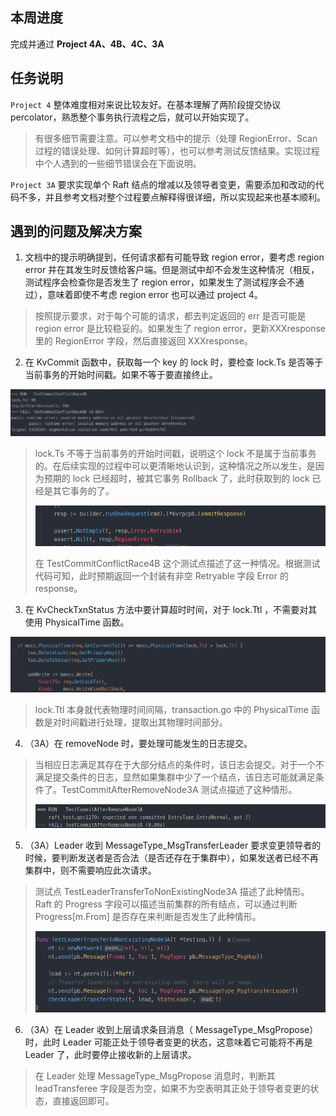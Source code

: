 ## 本周进度

完成并通过 **Project 4A、4B、4C、3A**

## 任务说明

`Project 4` 整体难度相对来说比较友好。在基本理解了两阶段提交协议 percolator，熟悉整个事务执行流程之后，就可以开始实现了。

> 有很多细节需要注意。可以参考文档中的提示（处理 RegionError、Scan过程的错误处理、如何计算超时等），也可以参考测试反馈结果。实现过程中个人遇到的一些细节错误会在下面说明。

`Project 3A` 要求实现单个 Raft 结点的增减以及领导者变更，需要添加和改动的代码不多，并且参考文档对整个过程要点解释得很详细，所以实现起来也基本顺利。

## 遇到的问题及解决方案

1. 文档中的提示明确提到，任何请求都有可能导致 region error，要考虑 region error 并在其发生时反馈给客户端。但是测试中却不会发生这种情况（相反，测试程序会检查你是否发生了 region error，如果发生了测试程序会不通过），意味着即使不考虑 region error 也可以通过 project 4。

> 按照提示要求，对于每个可能的请求，都去判定返回的 err 是否可能是 region error 是比较稳妥的。如果发生了 region error，更新XXXresponse 里的 RegionError 字段，然后直接返回 XXXresponse。

2. 在 KvCommit 函数中，获取每一个 key 的 lock 时，要检查 lock.Ts 是否等于当前事务的开始时间戳。如果不等于要直接终止。

![](groupmeeting_0726.assets/QQ截图20240725233926.png)

> lock.Ts 不等于当前事务的开始时间戳，说明这个 lock 不是属于当前事务的。在后续实现的过程中可以更清晰地认识到，这种情况之所以发生，是因为预期的 lock 已经超时，被其它事务 Rollback 了，此时获取到的 lock 已经是其它事务的了。
>
> ![](groupmeeting_0726.assets/QQ截图20240725234347.png)
>
> 在 TestCommitConflictRace4B 这个测试点描述了这一种情况。根据测试代码可知，此时预期返回一个封装有非空 Retryable 字段 Error 的 response。

3. 在  KvCheckTxnStatus 方法中要计算超时时间，对于 lock.Ttl ，不需要对其使用 PhysicalTime 函数。

![](groupmeeting_0726.assets/QQ截图20240726011745.png)

> lock.Ttl 本身就代表物理时间间隔，transaction.go 中的 PhysicalTime 函数是对时间戳进行处理，提取出其物理时间部分。

4. （3A）在 removeNode 时，要处理可能发生的日志提交。

> 当相应日志满足其存在于大部分结点的条件时，该日志会提交。对于一个不满足提交条件的日志，显然如果集群中少了一个结点，该日志可能就满足条件了。TestCommitAfterRemoveNode3A 测试点描述了这种情形。
>
> ![](groupmeeting_0726.assets/QQ截图20240726012828.png)

5. （3A）Leader 收到 MessageType_MsgTransferLeader 要求变更领导者的时候，要判断发送者是否合法（是否还存在于集群中），如果发送者已经不再集群中，则不需要响应此次请求。

> 测试点 TestLeaderTransferToNonExistingNode3A 描述了此种情形。Raft 的 Progress 字段可以描述当前集群的所有结点，可以通过判断 Progress[m.From] 是否存在来判断是否发生了此种情形。
>
> ![](groupmeeting_0726.assets/QQ截图20240726013405.png)

6. （3A）在 Leader 收到上层请求条目消息（ MessageType_MsgPropose）时，此时 Leader 可能正处于领导者变更的状态，这意味着它可能将不再是 Leader 了，此时要停止接收新的上层请求。

> 在 Leader 处理 MessageType_MsgPropose 消息时，判断其 leadTransferee 字段是否为空，如果不为空表明其正处于领导者变更的状态，直接返回即可。